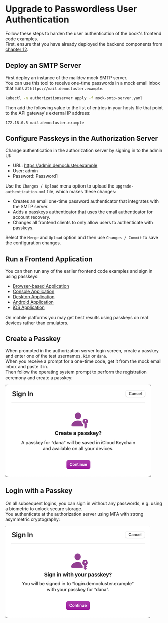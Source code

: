 # Upgrade to Passwordless User Authentication

Follow these steps to harden the user authentication of the book's frontend code examples.\
First, ensure that you have already deployed the backend components from [chapter 12](../chapter-12-native-apps/README.md).

## Deploy an SMTP Server

First deploy an instance of the maildev mock SMTP server.\
You can use this tool to receive one-time passwords in a mock email inbox that runs at `https://mail.democluster.example`.

```bash
kubectl -n authorizationserver apply -f mock-smtp-server.yaml
```

Then add the following value to the list of entries in your hosts file that point to the API gateway's external IP address:

```text
172.18.0.5 mail.democluster.example
```

## Configure Passkeys in the Authorization Server

Change authentication in the authorization server by signing in to the admin UI:

- URL: https://admin.democluster.example
- User: admin
- Password: Password1

Use the `Changes / Upload` menu option to upload the `upgrade-authentication.xml` file, which makes these changes:

- Creates an email one-time password authenticator that integrates with the SMTP server.
- Adds a passkeys authenticator that uses the email authenticator for account recovery.
- Changes all frontend clients to only allow users to authenticate with passkeys.

Select the `Merge` and `Upload` option and then use `Changes / Commit` to save the configuration changes.

## Run a Frontend Application

You can then run any of the earlier frontend code examples and sign in using passkeys:

- [Browser-based Application](../chapter-13-browser-based-apps/browser-based-application/README.md)
- [Console Application](../chapter-12-native-apps/console-app/README.md)
- [Desktop Application](../chapter-12-native-apps/desktop-app/README.md)
- [Android Application](../chapter-12-native-apps/android-app/README.md)
- [iOS Application](../chapter-12-native-apps/ios-app/README.md)

On mobile platforms you may get best results using passkeys on real devices rather than emulators.

## Create a Passkey

When prompted in the authorization server login screen, create a passkey and enter one of the test usernames, `kim` or `dana`.\
When you receive a prompt for a one-time code, get it from the mock email inbox and paste it in.\
Then follow the operating system prompt to perform the registration ceremony and create a passkey:

![passkey registration ceremony](images/registration-ceremony.png)

## Login with a Passkey

On all subsequent logins, you can sign in without any passwords, e.g. using a biometric to unlock secure storage.\
You authenticate at the authorization server using MFA with strong asymmetric cryptography:

![passkey authentication ceremony](images/authentication-ceremony.png)
